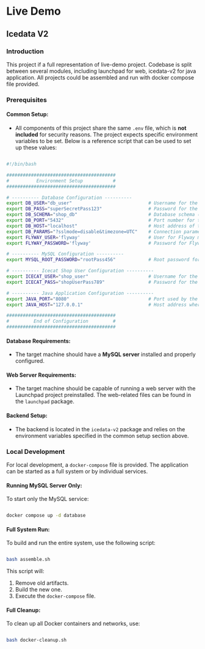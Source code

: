 # Live Demo

## Icedata V2

### Introduction
This project if a full representation of live-demo project. Codebase is split between several modules, including launchpad for web, icedata-v2 for java application. All projects could be assembled and run with docker compose file provided.

### Prerequisites

#### Common Setup:
- All components of this project share the same `.env` file, which is **not included** for security reasons. The project expects specific environment variables to be set. Below is a reference script that can be used to set up these values:

```bash

#!/bin/bash

########################################
#          Environment Setup           #
########################################

# ---------- Database Configuration ----------
export DB_USER="db_user"                            # Username for the database
export DB_PASS="superSecretPass123"                 # Password for the database user
export DB_SCHEMA="shop_db"                          # Database schema (PostgreSQL) or database name (MySQL)
export DB_PORT="5432"                               # Port number for the database connection (default for PostgreSQL is 5432)
export DB_HOST="localhost"                          # Host address of the database
export DB_PARAMS="?sslmode=disable&timezone=UTC"    # Connection parameters (e.g., SSL mode, timezone)
export FLYWAY_USER='flyway'                         # User for Flyway migration scripts
export FLYWAY_PASSWORD='flyway'                     # Password for Flyway user

# ---------- MySQL Configuration ----------
export MYSQL_ROOT_PASSWORD="rootPass456"            # Root password for MySQL, needed during initial setup

# ---------- Icecat Shop User Configuration ----------
export ICECAT_USER="shop_user"                      # Username for the Icecat shop service
export ICECAT_PASS="shopUserPass789"                # Password for the Icecat shop service

# ---------- Java Application Configuration ----------
export JAVA_PORT="8080"                             # Port used by the Java Icedata service
export JAVA_HOST="127.0.0.1"                        # Host address where the Icedata service is running

########################################
#         End of Configuration         #
########################################      
```

#### Database Requirements:
- The target machine should have a **MySQL server** installed and properly configured.

#### Web Server Requirements:
- The target machine should be capable of running a web server with the Launchpad project preinstalled. The web-related files can be found in the `launchpad` package.

#### Backend Setup:
- The backend is located in the `icedata-v2` package and relies on the environment variables specified in the common setup section above.

### Local Development

For local development, a `docker-compose` file is provided. The application can be started as a full system or by individual services.

#### Running MySQL Server Only:
To start only the MySQL service:
```bash

docker compose up -d database
```

#### Full System Run:
To build and run the entire system, use the following script:
```bash

bash assemble.sh
```
This script will:
1. Remove old artifacts.
2. Build the new one.
3. Execute the `docker-compose` file.

#### Full Cleanup:
To clean up all Docker containers and networks, use:
```bash

bash docker-cleanup.sh
```
